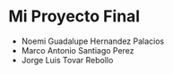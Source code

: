 # Mi Proyecto Final
- Noemi Guadalupe Hernandez Palacios
- Marco Antonio Santiago Perez
- Jorge Luis Tovar Rebollo
